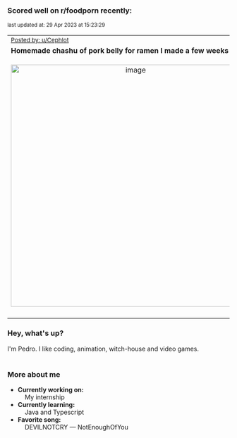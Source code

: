 ### Scored well on r/foodporn recently:

<p align="left"><sub>last updated at: 29 Apr 2023 at 15:23:29</sub></p>

|   |
| --- |
| <sub>[Posted by: u/Cephlot][source]</sub> |
| **Homemade chashu of pork belly for ramen I made a few weeks back** | 
|<p align="center"> <img alt="image" src="https://i.redd.it/sjdknlqpvnwa1.jpg" width="550" /> </p>|
|   |

### Hey, what's up?

I'm Pedro. I like coding, animation, witch-house and video games.<br><br>

### More about me
- **Currently working on:**  
&nbsp;&nbsp;&nbsp;&nbsp;My internship
- **Currently learning:**  
&nbsp;&nbsp;&nbsp;&nbsp;Java and Typescript
- **Favorite song:**  
&nbsp;&nbsp;&nbsp;&nbsp;DEVILNOTCRY — NotEnoughOfYou<br><br>

  



  
  
  
[linkedin]: https://linkedin.com/in/pedro-h-r-gomes-8a487b14a/
[gmail]: mailto:pilique11@gmail.com
[source]: https://reddit.com/r/FoodPorn/comments/131qigc/homemade_chashu_of_pork_belly_for_ramen_i_made_a/
[redditAPI]: https://www.reddit.com/dev/api/